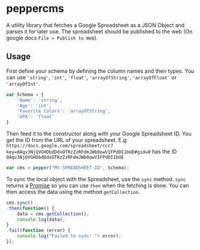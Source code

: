 peppercms
=========

A utility library that fetches a Google Spreadsheet as a JSON Object and parses it for later use. The spreadsheet should be published to the web (On google docs `File > Publish to Web`).

Usage
-----
First define your schema by defining the column names and their types. You can use `'string'`, `'int'`, `'float'`, `'arrayOfString'`, `'arrayOfFloat'` or `'arrayOfInt'`.
```javascript
var Schema = {
	'Name': 'string',
	'Age': 'int',
	'Favorite Colors': 'arrayOfString',
	'GPA': 'float' 
}
```
Then feed it to the constructor along with your Google Spreadsheet ID. You get the ID from the URL of your spreadsheet. E.g: `https://docs.google.com/spreadsheet/ccc?key=0Aqv3NjQVGHDbdDdxOTRzZzRFdmJWb0owV1FPdDI1bUE#gid=0` has the ID `0Aqv3NjQVGHDbdDdxOTRzZzRFdmJWb0owV1FPdDI1bUE`
```javascript
var cms = pepper("MY-SPREADSHEET-ID", Schema);
```
To sync the local object with the Spreadsheet, use the `sync` method. `sync` returns a [Promise](http://wiki.commonjs.org/wiki/Promises/A) so you can use `then` when the fetching is done. You can then access the data using the  method `getCollection`.
```javascript
cms.sync()
.then(function() {
	data = cms.getCollection();
	console.log(data);
}
.fail(function (error) {
	console.log("Failed to sync: "+ error);
});
```
